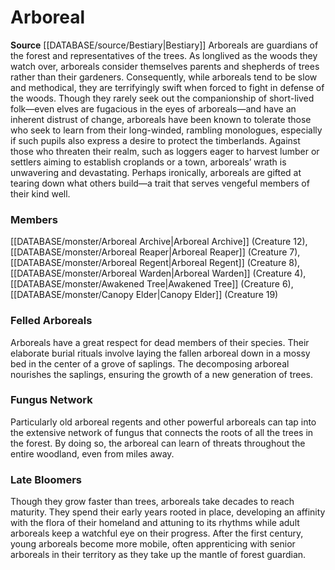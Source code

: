 ﻿---
creature_family: Arboreal
id: '8'
name: Arboreal
rarity: Common
source: '[[DATABASE/source/Bestiary|Bestiary]]'
type: Creature Family

---
# Arboreal

**Source** [[DATABASE/source/Bestiary|Bestiary]]
Arboreals are guardians of the forest and representatives of the trees. As longlived as the woods they watch over, arboreals consider themselves parents and shepherds of trees rather than their gardeners. Consequently, while arboreals tend to be slow and methodical, they are terrifyingly swift when forced to fight in defense of the woods. Though they rarely seek out the companionship of short-lived folk—even elves are fugacious in the eyes of arboreals—and have an inherent distrust of change, arboreals have been known to tolerate those who seek to learn from their long-winded, rambling monologues, especially if such pupils also express a desire to protect the timberlands. Against those who threaten their realm, such as loggers eager to harvest lumber or settlers aiming to establish croplands or a town, arboreals’ wrath is unwavering and devastating. Perhaps ironically, arboreals are gifted at tearing down what others build—a trait that serves vengeful members of their kind well.

### Members

[[DATABASE/monster/Arboreal Archive|Arboreal Archive]] (Creature 12), [[DATABASE/monster/Arboreal Reaper|Arboreal Reaper]] (Creature 7), [[DATABASE/monster/Arboreal Regent|Arboreal Regent]] (Creature 8), [[DATABASE/monster/Arboreal Warden|Arboreal Warden]] (Creature 4), [[DATABASE/monster/Awakened Tree|Awakened Tree]] (Creature 6), [[DATABASE/monster/Canopy Elder|Canopy Elder]] (Creature 19)

###  Felled Arboreals

Arboreals have a great respect for dead members of their species. Their elaborate burial rituals involve laying the fallen arboreal down in a mossy bed in the center of a grove of saplings. The decomposing arboreal nourishes the saplings, ensuring the growth of a new generation of trees.

###  Fungus Network

Particularly old arboreal regents and other powerful arboreals can tap into the extensive network of fungus that connects the roots of all the trees in the forest. By doing so, the arboreal can learn of threats throughout the entire woodland, even from miles away.

###  Late Bloomers

Though they grow faster than trees, arboreals take decades to reach maturity. They spend their early years rooted in place, developing an affinity with the flora of their homeland and attuning to its rhythms while adult arboreals keep a watchful eye on their progress. After the first century, young arboreals become more mobile, often apprenticing with senior arboreals in their territory as they take up the mantle of forest guardian.